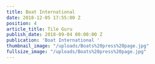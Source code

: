 ```yaml
---
title: Boat International
date: 2018-12-05 17:55:00 Z
position: 4
article_title: Tile Guru
publish_date: 2018-09-04 00:00:00 Z
publication: 'Boat International '
thumbnail_image: "/uploads/Boats%20press%20page.jpg"
fullsize_image: "/uploads/Boats%20press%20page.jpg"
---
```



